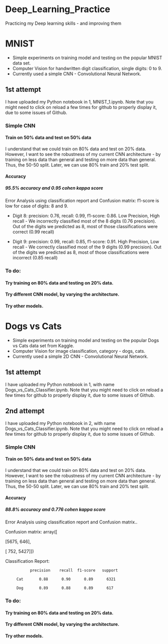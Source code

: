 # Deep_Learning_Practice
Practicing my Deep learning skills - and improving them

# MNIST 
- Simple experiments on training model and testing on the popular MNIST data set. 
- Computer Vision for handwritten digit classification, single digits: 0 to 9.
- Currently used a simple CNN - Convolutional Neural Network.

## 1st attempt
I have uploaded my Python notebook in 1, MNIST_1.ipynb. Note that you might need to click on reload a few times for github to properly display it, due to some issues of Github.
### Simple CNN
#### Train on 50% data and test on 50% data
I understand that we could train on 80% data and test on 20% data. However, I want to see the robustness of my current CNN architecture - by training on less data than general and testing on more data than general. Thus, the 50-50 split. Later, we can use 80% train and 20% test split.
#### Accuracy 
##### 95.5% accuracy and 0.95 cohen kappa score
Error Analysis using classification report and Confusion matrix: f1-score is low for case of digits: 8 and 9.

- Digit 8: precision: 0.76, recall: 0.99, f1-score: 0.86. Low Precision, High recall - We incorrectly classified most of the 8 digits (0.76 precision). Out of the digits we predicted as 8, most of those classifications were correct (0.99 recall)

- Digit 9: precision: 0.99, recall: 0.85, f1-score: 0.91. High Precision, Low recall - We correctly classified most of the 9 digits (0.99 precision). Out of the digits we predicted as 8, most of those classifications were incorrect (0.85 recall) 

### To do:

#### Try training on 80% data and testing on 20% data.
#### Try different CNN model, by varying the architecture.
#### Try other models.


# Dogs vs Cats
- Simple experiments on training model and testing on the popular Dogs vs Cats data set from Kaggle. 
- Computer Vision for image classification, category - dogs, cats.
- Currently used a simple 2D CNN - Convolutional Neural Network.

## 1st attempt
I have uploaded my Python notebook in 1, with name Dogs_vs_Cats_Classifier.ipynb. Note that you might need to click on reload a few times for github to properly display it, due to some issues of Github.
## 2nd attempt
I have uploaded my Python notebook in 2, with name Dogs_vs_Cats_Classifier.ipynb. Note that you might need to click on reload a few times for github to properly display it, due to some issues of Github.

### Simple CNN
#### Train on 50% data and test on 50% data
I understand that we could train on 80% data and test on 20% data. However, I want to see the robustness of my current CNN architecture - by training on less data than general and testing on more data than general. Thus, the 50-50 split. Later, we can use 80% train and 20% test split.
#### Accuracy 
##### 88.8% accuracy and 0.776 cohen kappa score
Error Analysis using classification report and Confusion matrix..

Confusion matrix:
array([

[5675,  646],
       
[ 752, 5427]])

Classification Report:
               
               precision    recall  f1-score   support

         Cat       0.88      0.90      0.89      6321
         
         Dog       0.89      0.88      0.89      617
### To do:

#### Try training on 80% data and testing on 20% data.
#### Try different CNN model, by varying the architecture.
#### Try other models.
